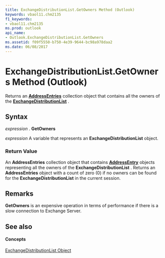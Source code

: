 ```yaml
---
title: ExchangeDistributionList.GetOwners Method (Outlook)
keywords: vbaol11.chm2135
f1_keywords:
- vbaol11.chm2135
ms.prod: outlook
api_name:
- Outlook.ExchangeDistributionList.GetOwners
ms.assetid: f09f5550-b750-4e39-9644-bc98a978daa2
ms.date: 06/08/2017
---
```



# ExchangeDistributionList.GetOwners Method (Outlook)

Returns an **[AddressEntries](addressentries-object-outlook.md)** collection object that contains all the owners of the **[ExchangeDistributionList](exchangedistributionlist-object-outlook.md)** .


## Syntax

 _expression_ . **GetOwners**

 _expression_ A variable that represents an **ExchangeDistributionList** object.


### Return Value

An **AddressEntries** collection object that contains **[AddressEntry](addressentry-object-outlook.md)** objects representing all the owners of the **ExchangeDistributionList** . Returns an **AddressEntries** object with a count of zero (0) if no owners can be found for the **ExchangeDistributionList** in the current session.


## Remarks

 **GetOwners** is an expensive operation in terms of performance if there is a slow connection to Exchange Server.


## See also


#### Concepts


[ExchangeDistributionList Object](exchangedistributionlist-object-outlook.md)

